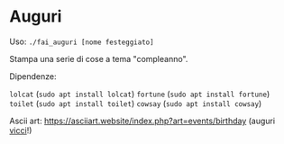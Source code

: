 # Auguri
Uso: `./fai_auguri [nome festeggiato]`

Stampa una serie di cose a tema "compleanno".

Dipendenze:

`lolcat` (`sudo apt install lolcat`)
`fortune` (`sudo apt install fortune`)
`toilet` (`sudo apt install toilet`)
`cowsay` (`sudo apt install cowsay`)

Ascii art: https://asciiart.website/index.php?art=events/birthday
 (auguri [vicci](https://github.com/evicinelli/)!)
